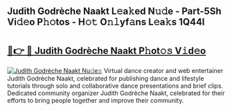## Judith Godrèche Naakt L𝚎a𝚔ed N𝚞𝚍e - Part-5Sh Vi𝚍𝚎o P𝚑𝚘tos - H𝚘𝚝 O𝚗𝚕yf𝚊ns L𝚎a𝚔s 1Q44I

# <h2><a href="http://kf6bvt.oniu.top/?m=Judith+Godr%c3%a8che+Naakt">🔗👉 🔴 Judith Godrèche Naakt P𝚑ot𝚘𝚜 V𝚒d𝚎o</a></h2>

[![Judith Godrèche Naakt Nu𝚍e𝚜](https://i.imgur.com/0qMVB7G.gif)](http://kf6bvt.oniu.top/?m=Judith+Godr%c3%a8che+Naakt)
Virtual dance creator and web entertainer Judith Godrèche Naakt, celebrated for publishing dance and lifestyle tutorials through solo and collaborative dance presentations and brief clips. Dedicated community organizer Judith Godrèche Naakt, celebrated for their efforts to bring people together and improve their community.  
